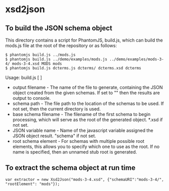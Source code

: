 xsd2json
========

## To build the JSON schema object

This directory contains a script for PhantomJS, build.js, which can build the mods.js file at the root of the repository or as follows:

    $ phantomjs build.js ../mods.js
    $ phantomjs build.js ../demo/examples/mods.js ../demo/examples/mods-3-4/ mods-3-4.xsd MODS mods
    $ phantomjs build.js dcterms.js dcterms/ dcterms.xsd dcterms

Usage: build.js [<output filename> <schema path> <base schema filename> <JSON variable name> <root schema element>]
- output filename - The name of the file to generate, containing the JSON object created from the given schemas.  If set to "" then the results are output to console.
- schema path - The file path to the location of the schemas to be used.  If not set, then the current directory is used.
- base schema filename - The filename of the first schema to begin processing, which will serve as the root of the generated object.  *.xsd if not set.
- JSON variable name - Name of the javascript variable assigned the JSON object result.  "schema" if not set.
- root schema element - For schemas with multiple possible root elements, this allows you to specify which one to use as the root.  If no name is specified, then an unnamed stub root is generated.


## To extract the schema object at run time
`var extractor = new Xsd2Json("mods-3-4.xsd", {"schemaURI":"mods-3-4/", "rootElement": "mods"});`
